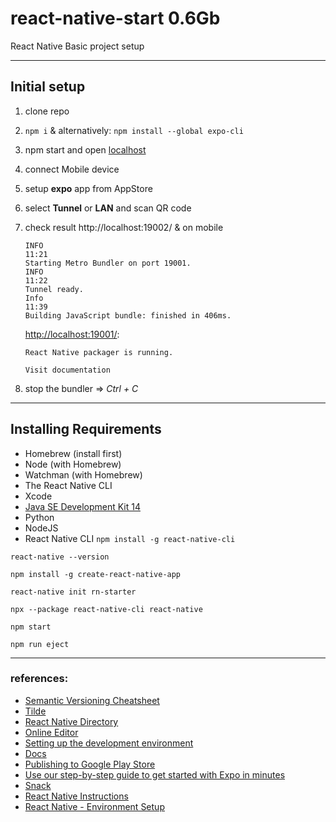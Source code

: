# react-native-start 0.6Gb
React Native Basic project setup


-------------------------------

## Initial setup

1) clone repo
2) ```npm i``` & alternatively: ```npm install --global expo-cli```
3) npm start and open [localhost](http://localhost:19002/)
4) connect Mobile device
5) setup **expo** app from AppStore
6) select **Tunnel** or **LAN** and scan QR code
7) check result http://localhost:19002/ & on mobile

    ```
    INFO
    11:21
    Starting Metro Bundler on port 19001.
    INFO
    11:22
    Tunnel ready.
    Info
    11:39
    Building JavaScript bundle: finished in 406ms.
    ```
    
    [http://localhost:19001/](http://localhost:19001/):
    
    ``` 
    React Native packager is running.

    Visit documentation
    ```
    

8) stop the bundler => *Ctrl + C*

------------------------------

## Installing Requirements


  - Homebrew (install first)
  - Node (with Homebrew)
  - Watchman (with Homebrew)
  - The React Native CLI
  - Xcode
  - [Java SE Development Kit 14](https://www.oracle.com/java/technologies/javase-jdk14-downloads.html)
  - Python 
  - NodeJS
  - React Native CLI ```npm install -g react-native-cli```



```
react-native --version

npm install -g create-react-native-app

react-native init rn-starter

npx --package react-native-cli react-native

npm start

npm run eject

```

-------------------------------

### references:

- [Semantic Versioning Cheatsheet](https://bytearcher.com/goodies/semantic-versioning-cheatsheet/)
- [Tilde](https://bytearcher.com/articles/semver-explained-why-theres-a-caret-in-my-package-json/)
- [React Native Directory](https://reactnative.directory/)
- [Online Editor](https://snack.expo.io/)
- [Setting up the development environment](https://reactnative.dev/docs/environment-setup)
- [Docs](https://reactnative.dev/docs/)
- [Publishing to Google Play Store](https://reactnative.dev/docs/signed-apk-android)
- [Use our step-by-step guide to get started with Expo in minutes](https://expo.io/learn)
- [Snack](https://snack.expo.io/)
- [React Native Instructions](https://aka.ms/ReactNative)
- [React Native - Environment Setup](https://www.tutorialspoint.com/react_native/react_native_environment_setup.htm)
